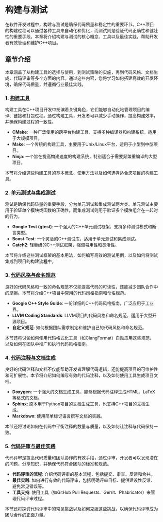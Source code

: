 # 构建与测试

在软件开发过程中，构建与测试是确保代码质量和稳定性的重要环节。C++项目的构建过程可以通过各种工具来自动化和优化，而测试则是验证代码正确性和健壮性的重要手段。本章将介绍构建与测试的核心概念、工具以及最佳实践，帮助开发者有效管理和维护C++项目。

## 章节介绍

本章涵盖了从构建工具的选择与使用，到测试策略的实施，再到代码风格、文档生成、代码评审等多个方面的内容。通过这些内容，您将学习如何搭建高效的开发环境，确保代码质量，并遵循行业最佳实践。

### 1. [构建工具](build-tools.md)

构建工具在C++项目开发中扮演着关键角色，它们能够自动化地管理项目的编译、链接和打包过程。通过构建工具，开发者可以减少手动操作，提高构建效率，并确保构建过程的一致性。

- **CMake**: 一种广泛使用的跨平台构建工具，支持多种编译器和构建系统，适用于大规模项目。
- **Make**: 一个传统的构建工具，主要用于Unix/Linux平台，适用于小型到中型项目。
- **Ninja**: 一个旨在提高构建速度的构建系统，特别适合于需要频繁重编译的大型项目。

本节将介绍这些构建工具的基本概念、使用方法以及如何选择适合您项目的构建工具。

### 2. [单元测试与集成测试](testing.md)

测试是确保代码质量的重要手段，分为单元测试和集成测试两大类。单元测试主要用于验证单个模块或函数的正确性，而集成测试则用于验证多个模块组合在一起时的行为。

- **Google Test (gtest)**: 一个强大的C++单元测试框架，支持多种测试模式和断言类型。
- **Boost.Test**: 一个灵活的C++测试库，适用于单元测试和集成测试。
- **Catch2**: 轻量级的C++测试框架，强调易用性和灵活性。

本节将介绍这些测试框架的基本用法，如何编写高效的测试用例，以及如何将测试集成到项目的构建流程中。

### 3. [代码风格与命名规范](code-style.md)

良好的代码风格和一致的命名规范不仅能提高代码的可读性，还能减少团队合作中的摩擦。本节将介绍C++项目中常用的代码风格指南和命名规范。

- **Google C++ Style Guide**: 一份详细的C++代码风格指南，广泛应用于工业界。
- **LLVM Coding Standards**: LLVM项目的代码风格和命名规范，适用于大型开源项目。
- **自定义规范**: 如何根据团队需求制定和维护自己的代码风格和命名规范。

本节还将讨论如何使用代码格式化工具（如ClangFormat）自动应用这些规范，以及如何在团队中推广和执行代码风格指南。

### 4. [代码注释与文档生成](documentation.md)

良好的代码注释和文档不仅能帮助开发者理解代码逻辑，还能提高项目的可维护性和可扩展性。本节将介绍如何编写有效的代码注释，以及如何使用工具生成项目文档。

- **Doxygen**: 一个强大的文档生成工具，能够根据代码注释生成HTML、LaTeX等格式的文档。
- **Sphinx**: 原本用于Python项目的文档生成工具，也支持C++项目的文档生成。
- **Markdown**: 使用简单标记语言撰写文档的实践。

本节还将讨论如何在代码中平衡注释的数量与质量，以及如何让注释与代码保持一致。

### 5. [代码评审与最佳实践](code-review.md)

代码评审是提高代码质量和团队协作的有效手段，通过评审，开发者可以发现潜在的问题，分享知识，并确保代码符合团队的标准和规范。

- **代码评审的流程**: 介绍代码评审的基本流程，包括提交、审查、反馈和合并。
- **最佳实践**: 如何进行有效的代码评审，包括明确评审目标、提供建设性反馈、避免常见错误等。
- **工具支持**: 使用工具（如GitHub Pull Requests、Gerrit、Phabricator）来管理代码评审过程。

本节还将探讨代码评审中的常见挑战以及如何克服这些挑战，以确保代码评审成为团队合作的正面力量。